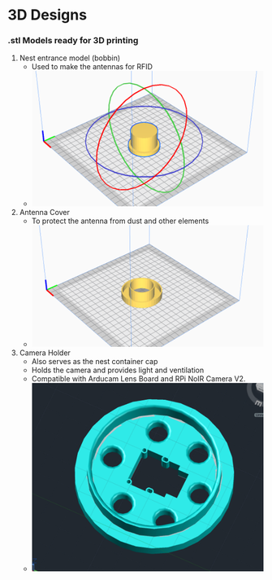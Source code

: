 # 3D Designs

### .stl Models ready for 3D printing

1. Nest entrance model (bobbin)
   * Used to make the antennas for RFID
   * ![ScreenShot20220213at21219PM.png](./assets/Screen%20Shot%202022-02-13%20at%202.12.19%20PM.png)
2. Antenna Cover
   * To protect the antenna from dust and other elements
   * ![ScreenShot20220213at21147PM.png](./assets/1644779607403-Screen%20Shot%202022-02-13%20at%202.11.47%20PM.png)
3. Camera Holder
   * Also serves as the nest container cap
   * Holds the camera and provides light and ventilation
   * Compatible with Arducam Lens Board and RPi NoIR Camera V2.
   * ![ScreenShot20220216at55246PM.png](./assets/Screen%20Shot%202022-02-16%20at%205.52.46%20PM.png)
